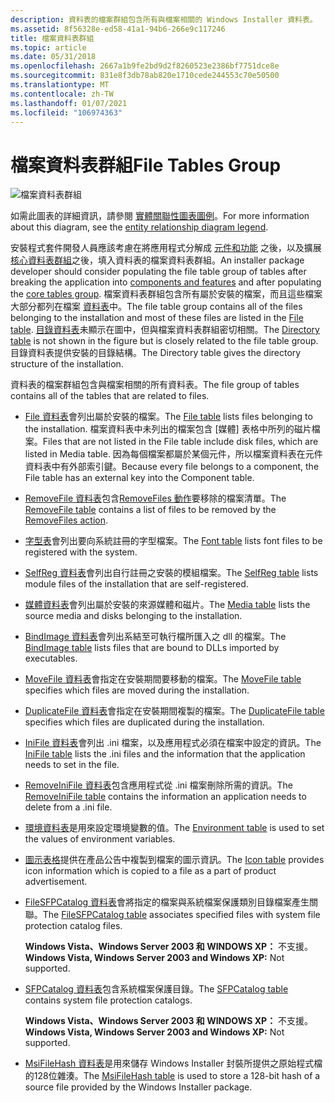 ```yaml
---
description: 資料表的檔案群組包含所有與檔案相關的 Windows Installer 資料表。
ms.assetid: 8f56328e-ed58-41a1-94b6-266e9c117246
title: 檔案資料表群組
ms.topic: article
ms.date: 05/31/2018
ms.openlocfilehash: 2667a1b9fe2bd9d2f8260523e2386bf7751dce8e
ms.sourcegitcommit: 831e8f3db78ab820e1710cede244553c70e50500
ms.translationtype: MT
ms.contentlocale: zh-TW
ms.lasthandoff: 01/07/2021
ms.locfileid: "106974363"
---
```

# <a name="file-tables-group"></a><span data-ttu-id="4be76-103">檔案資料表群組</span><span class="sxs-lookup"><span data-stu-id="4be76-103">File Tables Group</span></span>

![檔案資料表群組](images/filegrp.png)

<span data-ttu-id="4be76-105">如需此圖表的詳細資訊，請參閱 [實體關聯性圖表圖例](entity-relationship-diagram-legend.md)。</span><span class="sxs-lookup"><span data-stu-id="4be76-105">For more information about this diagram, see the [entity relationship diagram legend](entity-relationship-diagram-legend.md).</span></span>

<span data-ttu-id="4be76-106">安裝程式套件開發人員應該考慮在將應用程式分解成 [元件和功能](components-and-features.md) 之後，以及擴展 [核心資料表群組](core-tables-group.md)之後，填入資料表的檔案資料表群組。</span><span class="sxs-lookup"><span data-stu-id="4be76-106">An installer package developer should consider populating the file table group of tables after breaking the application into [components and features](components-and-features.md) and after populating the [core tables group](core-tables-group.md).</span></span> <span data-ttu-id="4be76-107">檔案資料表群組包含所有屬於安裝的檔案，而且這些檔案大部分都列在檔案 [資料表](file-table.md)中。</span><span class="sxs-lookup"><span data-stu-id="4be76-107">The file table group contains all of the files belonging to the installation and most of these files are listed in the [File table](file-table.md).</span></span> <span data-ttu-id="4be76-108">[目錄資料表](directory-table.md)未顯示在圖中，但與檔案資料表群組密切相關。</span><span class="sxs-lookup"><span data-stu-id="4be76-108">The [Directory table](directory-table.md) is not shown in the figure but is closely related to the file table group.</span></span> <span data-ttu-id="4be76-109">目錄資料表提供安裝的目錄結構。</span><span class="sxs-lookup"><span data-stu-id="4be76-109">The Directory table gives the directory structure of the installation.</span></span>

<span data-ttu-id="4be76-110">資料表的檔案群組包含與檔案相關的所有資料表。</span><span class="sxs-lookup"><span data-stu-id="4be76-110">The file group of tables contains all of the tables that are related to files.</span></span>

-   <span data-ttu-id="4be76-111">[File 資料表](file-table.md)會列出屬於安裝的檔案。</span><span class="sxs-lookup"><span data-stu-id="4be76-111">The [File table](file-table.md) lists files belonging to the installation.</span></span> <span data-ttu-id="4be76-112">檔案資料表中未列出的檔案包含 [媒體] 表格中所列的磁片檔案。</span><span class="sxs-lookup"><span data-stu-id="4be76-112">Files that are not listed in the File table include disk files, which are listed in Media table.</span></span> <span data-ttu-id="4be76-113">因為每個檔案都屬於某個元件，所以檔案資料表在元件資料表中有外部索引鍵。</span><span class="sxs-lookup"><span data-stu-id="4be76-113">Because every file belongs to a component, the File table has an external key into the Component table.</span></span>
-   <span data-ttu-id="4be76-114">[RemoveFile 資料表](removefile-table.md)包含[RemoveFiles 動作](removefiles-action.md)要移除的檔案清單。</span><span class="sxs-lookup"><span data-stu-id="4be76-114">The [RemoveFile table](removefile-table.md) contains a list of files to be removed by the [RemoveFiles action](removefiles-action.md).</span></span>
-   <span data-ttu-id="4be76-115">[字型表](font-table.md)會列出要向系統註冊的字型檔案。</span><span class="sxs-lookup"><span data-stu-id="4be76-115">The [Font table](font-table.md) lists font files to be registered with the system.</span></span>
-   <span data-ttu-id="4be76-116">[SelfReg 資料表](selfreg-table.md)會列出自行註冊之安裝的模組檔案。</span><span class="sxs-lookup"><span data-stu-id="4be76-116">The [SelfReg table](selfreg-table.md) lists module files of the installation that are self-registered.</span></span>
-   <span data-ttu-id="4be76-117">[媒體資料表](media-table.md)會列出屬於安裝的來源媒體和磁片。</span><span class="sxs-lookup"><span data-stu-id="4be76-117">The [Media table](media-table.md) lists the source media and disks belonging to the installation.</span></span>
-   <span data-ttu-id="4be76-118">[BindImage 資料表](bindimage-table.md)會列出系結至可執行檔所匯入之 dll 的檔案。</span><span class="sxs-lookup"><span data-stu-id="4be76-118">The [BindImage table](bindimage-table.md) lists files that are bound to DLLs imported by executables.</span></span>
-   <span data-ttu-id="4be76-119">[MoveFile 資料表](movefile-table.md)會指定在安裝期間要移動的檔案。</span><span class="sxs-lookup"><span data-stu-id="4be76-119">The [MoveFile table](movefile-table.md) specifies which files are moved during the installation.</span></span>
-   <span data-ttu-id="4be76-120">[DuplicateFile 資料表](duplicatefile-table.md)會指定在安裝期間複製的檔案。</span><span class="sxs-lookup"><span data-stu-id="4be76-120">The [DuplicateFile table](duplicatefile-table.md) specifies which files are duplicated during the installation.</span></span>
-   <span data-ttu-id="4be76-121">[IniFile 資料表](inifile-table.md)會列出 .ini 檔案，以及應用程式必須在檔案中設定的資訊。</span><span class="sxs-lookup"><span data-stu-id="4be76-121">The [IniFile table](inifile-table.md) lists the .ini files and the information that the application needs to set in the file.</span></span>
-   <span data-ttu-id="4be76-122">[RemoveIniFile 資料表](removeinifile-table.md)包含應用程式從 .ini 檔案刪除所需的資訊。</span><span class="sxs-lookup"><span data-stu-id="4be76-122">The [RemoveIniFile table](removeinifile-table.md) contains the information an application needs to delete from a .ini file.</span></span>
-   <span data-ttu-id="4be76-123">[環境資料表](environment-table.md)是用來設定環境變數的值。</span><span class="sxs-lookup"><span data-stu-id="4be76-123">The [Environment table](environment-table.md) is used to set the values of environment variables.</span></span>
-   <span data-ttu-id="4be76-124">[圖示表格](icon-table.md)提供在產品公告中複製到檔案的圖示資訊。</span><span class="sxs-lookup"><span data-stu-id="4be76-124">The [Icon table](icon-table.md) provides icon information which is copied to a file as a part of product advertisement.</span></span>
-   <span data-ttu-id="4be76-125">[FileSFPCatalog 資料表](filesfpcatalog-table.md)會將指定的檔案與系統檔案保護類別目錄檔案產生關聯。</span><span class="sxs-lookup"><span data-stu-id="4be76-125">The [FileSFPCatalog table](filesfpcatalog-table.md) associates specified files with system file protection catalog files.</span></span>

    <span data-ttu-id="4be76-126">**Windows Vista、Windows Server 2003 和 WINDOWS XP：** 不支援。</span><span class="sxs-lookup"><span data-stu-id="4be76-126">**Windows Vista, Windows Server 2003 and Windows XP:** Not supported.</span></span>

-   <span data-ttu-id="4be76-127">[SFPCatalog 資料表](sfpcatalog-table.md)包含系統檔案保護目錄。</span><span class="sxs-lookup"><span data-stu-id="4be76-127">The [SFPCatalog table](sfpcatalog-table.md) contains system file protection catalogs.</span></span>

    <span data-ttu-id="4be76-128">**Windows Vista、Windows Server 2003 和 WINDOWS XP：** 不支援。</span><span class="sxs-lookup"><span data-stu-id="4be76-128">**Windows Vista, Windows Server 2003 and Windows XP:** Not supported.</span></span>

-   <span data-ttu-id="4be76-129">[MsiFileHash 資料表](msifilehash-table.md)是用來儲存 Windows Installer 封裝所提供之原始程式檔的128位雜湊。</span><span class="sxs-lookup"><span data-stu-id="4be76-129">The [MsiFileHash table](msifilehash-table.md) is used to store a 128-bit hash of a source file provided by the Windows Installer package.</span></span>

 

 



